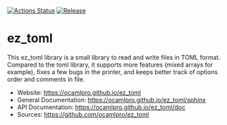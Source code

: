 
[![Actions Status](https://github.com/ocamlpro/ez_toml/workflows/Main%20Workflow/badge.svg)](https://github.com/ocamlpro/ez_toml/actions)
[![Release](https://img.shields.io/github/release/ocamlpro/ez_toml.svg)](https://github.com/ocamlpro/ez_toml/releases)

# ez_toml

This ez_toml library is a small library to read and write files in TOML
format. Compared to the toml library, it supports more features (mixed
arrays for example), fixes a few bugs in the printer, and keeps better
track of options order and comments in file.

* Website: https://ocamlpro.github.io/ez_toml
* General Documentation: https://ocamlpro.github.io/ez_toml/sphinx
* API Documentation: https://ocamlpro.github.io/ez_toml/doc
* Sources: https://github.com/ocamlpro/ez_toml


